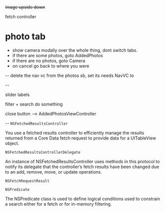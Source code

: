 ~~image upside down~~

fetch controller

# photo tab

* show camera modally over the whole thing, dont switch tabs.
* if there are some photos, goto AddedPhotos
* if there are no photos, goto Camera
* on cancel go back to where you were

-- delete the nav vc from the photos sb, set its needs NavVC to 

--

slider labels

filter + search do something

close button --> AddedPhotosViewController


--
`NSFetchedResultsController`

You use a fetched results controller to efficiently manage the results returned from a Core Data fetch request to provide data for a UITableView object.

`NSFetchedResultsControllerDelegate`

An instance of NSFetchedResultsController uses methods in this protocol to notify its delegate that the controller’s fetch results have been changed due to an add, remove, move, or update operations.



`NSFetchRequestResult`

`NSPredicate`

The NSPredicate class is used to define logical conditions used to constrain a search either for a fetch or for in-memory filtering.